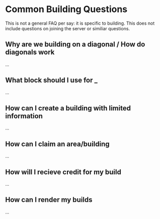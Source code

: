# Common Building Questions

This is not a general FAQ per say: it is specific to building. This does not include questions on joining the server or similiar questions.

## Why are we building on a diagonal / How do diagonals work

...

## What block should I use for _

...

## How can I create a building with limited information

...

## How can I claim an area/building

...


## How will I recieve credit for my build

...

## How can I render my builds

...